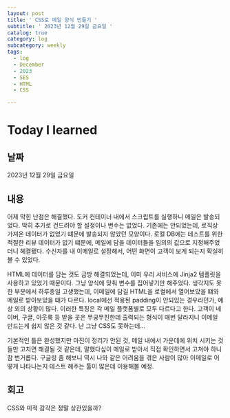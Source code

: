 ```yaml
---
layout: post
title: ' CSS로 메일 양식 만들기 '
subtitle: ' 2023년 12월 29일 금요일 '
catalog: true
category: log
subcategory: weekly
tags:
  - log
  - December
  - 2023
  - SES
  - HTML
  - CSS

---
```


# Today I learned

## 날짜

2023년 12월 29일 금요일

## 내용

 어제 막힌 난점은 해결했다. 도커 컨테이너 내에서 스크립트를 실행하니 메일은 발송되었다. 딱히 추가로 건드려야 할 설정이나 변수는 없었다. 기존에는 안되었는데, 로직상 가져온 데이터가 없었기 떄문에 발송되지 않았던 모양이다. 로컬 DB에는 테스트를 위한 적절한 리뷰 데이터가 없기 떄문에, 메일에 담을 데이터들을 임의의 값으로 지정해주었더니 헤결됐다.  수신자를 내 이메일로 설정해서, 어떤 화면이 고객이 보게 되는지 확실히 볼 수 있었다.

 HTML에 데이터를 담는 것도 금방 해결되었는데, 이미 우리 서비스에 Jinja2 템플릿을 사용하고 있었기 때문이다. 그냥 양식에 맞춰 변수를 집어넣기만 해주었다. 생각지도 못한 부분에서 하루종일 고생했는데, 이메일에 담길 HTML을 로컬에서 열어보았을 떄와 메일로 받아보았을 떄가 다르다. local에선 적용된 padding이 안되있는 경우라던가, 예상 외의 상황이 많다. 이러한 특징은 각 메일 플랫폼별로 모두 다르다고 한다. 고객이 네이버, 구글, 아웃룩 등 받을 곳은 무궁무진한데 출력되는 형식이 매번 달라지니 이메일 만드는게 쉽지 않은 것 같다. 난 그냥 CSS도 못하는데…

 기본적인 틀은 완성했지만 마진이 정리가 안된 것,  메일 내에서 가운데에 위치 시키는 것 들만 고치면 해결될 것 같은데, 말했다싶이 메일로 받아서 직접 확인하면서 고쳐야 하니 참 번거롭다. 구글링 좀 해보니 역시 나와 같은 어려움을 겪은 사람이 많아 이메일로 어떻게 나타나는지 테스트 해주는 툴이 많은데 이용해볼 예정.


## 회고

CSS와 미적 감각은 정말 상관있을까?
